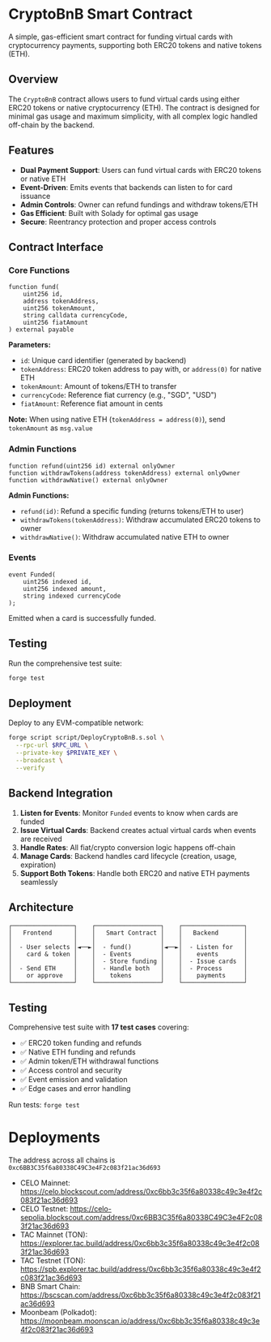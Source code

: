 # CryptoBnB Smart Contract

A simple, gas-efficient smart contract for funding virtual cards with cryptocurrency payments, supporting both ERC20 tokens and native tokens (ETH).

## Overview

The `CryptoBnB` contract allows users to fund virtual cards using either ERC20 tokens or native cryptocurrency (ETH). The contract is designed for minimal gas usage and maximum simplicity, with all complex logic handled off-chain by the backend.

## Features

- **Dual Payment Support**: Users can fund virtual cards with ERC20 tokens or native ETH
- **Event-Driven**: Emits events that backends can listen to for card issuance
- **Admin Controls**: Owner can refund fundings and withdraw tokens/ETH
- **Gas Efficient**: Built with Solady for optimal gas usage
- **Secure**: Reentrancy protection and proper access controls

## Contract Interface

### Core Functions

```solidity
function fund(
    uint256 id,
    address tokenAddress,
    uint256 tokenAmount,
    string calldata currencyCode,
    uint256 fiatAmount
) external payable
```

**Parameters:**
- `id`: Unique card identifier (generated by backend)
- `tokenAddress`: ERC20 token address to pay with, or `address(0)` for native ETH
- `tokenAmount`: Amount of tokens/ETH to transfer
- `currencyCode`: Reference fiat currency (e.g., "SGD", "USD")
- `fiatAmount`: Reference fiat amount in cents

**Note:** When using native ETH (`tokenAddress = address(0)`), send `tokenAmount` as `msg.value`

### Admin Functions

```solidity
function refund(uint256 id) external onlyOwner
function withdrawTokens(address tokenAddress) external onlyOwner
function withdrawNative() external onlyOwner
```

**Admin Functions:**
- `refund(id)`: Refund a specific funding (returns tokens/ETH to user)
- `withdrawTokens(tokenAddress)`: Withdraw accumulated ERC20 tokens to owner
- `withdrawNative()`: Withdraw accumulated native ETH to owner

### Events

```solidity
event Funded(
    uint256 indexed id,
    uint256 indexed amount,
    string indexed currencyCode
);
```

Emitted when a card is successfully funded.

## Testing

Run the comprehensive test suite:

```bash
forge test
```

## Deployment

Deploy to any EVM-compatible network:

```bash
forge script script/DeployCryptoBnB.s.sol \
  --rpc-url $RPC_URL \
  --private-key $PRIVATE_KEY \
  --broadcast \
  --verify
```

## Backend Integration

1. **Listen for Events**: Monitor `Funded` events to know when cards are funded
2. **Issue Virtual Cards**: Backend creates actual virtual cards when events are received
3. **Handle Rates**: All fiat/crypto conversion logic happens off-chain
4. **Manage Cards**: Backend handles card lifecycle (creation, usage, expiration)
5. **Support Both Tokens**: Handle both ERC20 and native ETH payments seamlessly

## Architecture

```
┌─────────────────┐    ┌──────────────────┐    ┌─────────────────┐
│   Frontend      │    │   Smart Contract │    │   Backend       │
│                 │    │                  │    │                 │
│  - User selects │◄──►│  - fund()        │◄──►│  - Listen for   │
│    card & token │    │  - Events        │    │    events       │
│                 │    │  - Store funding │    │  - Issue cards  │
│  - Send ETH     │    │  - Handle both   │    │  - Process      │
│    or approve   │    │    tokens        │    │    payments     │
└─────────────────┘    └──────────────────┘    └─────────────────┘
```

## Testing

Comprehensive test suite with **17 test cases** covering:

- ✅ ERC20 token funding and refunds
- ✅ Native ETH funding and refunds
- ✅ Admin token/ETH withdrawal functions
- ✅ Access control and security
- ✅ Event emission and validation
- ✅ Edge cases and error handling

Run tests: `forge test`

# Deployments
The address across all chains is `0xc6BB3C35f6a80338C49C3e4F2c083f21ac36d693`
- CELO Mainnet: https://celo.blockscout.com/address/0xc6bb3c35f6a80338c49c3e4f2c083f21ac36d693
- CELO Testnet: https://celo-sepolia.blockscout.com/address/0xc6BB3C35f6a80338C49C3e4F2c083f21ac36d693
- TAC Mainnet (TON): https://explorer.tac.build/address/0xc6bb3c35f6a80338c49c3e4f2c083f21ac36d693
- TAC Testnet (TON): https://spb.explorer.tac.build/address/0xc6bb3c35f6a80338c49c3e4f2c083f21ac36d693
- BNB Smart Chain: https://bscscan.com/address/0xc6bb3c35f6a80338c49c3e4f2c083f21ac36d693
- Moonbeam (Polkadot): https://moonbeam.moonscan.io/address/0xc6bb3c35f6a80338c49c3e4f2c083f21ac36d693
